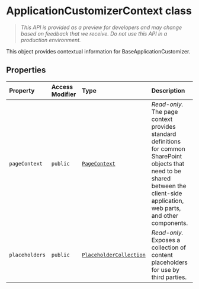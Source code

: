 # ApplicationCustomizerContext class





> _This API is provided as a preview for developers and may change based on feedback that we receive.  Do not use this API in a production environment._

This object provides contextual information for BaseApplicationCustomizer.



## Properties

| Property	   | Access Modifier | Type	| Description|
|:-------------|:----|:-------|:-----------|
|`pageContext`     | `public` | [`PageContext`](../../sp-page-context/class/pagecontext.md) | _Read-only._ The page context provides standard definitions for common SharePoint objects that need to be shared between the client-side application, web parts, and other components. |
|`placeholders`     | `public` | [`PlaceholderCollection`](../../sp-application-base/class/placeholdercollection.md) | _Read-only._ Exposes a collection of content placeholders for use by third parties. |







